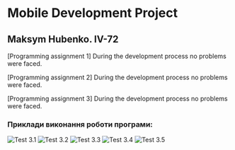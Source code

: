 # Mobile Development Project

## Maksym Hubenko. IV-72

[Programming assignment 1] During the development process no problems were faced.

[Programming assignment 2] During the development process no problems were faced.

[Programming assignment 3] During the development process no problems were faced.

### Приклади виконання роботи програми:
![Test 3.1](/examples/Example31.jpg)
![Test 3.2](/examples/Example33.jpg)
![Test 3.3](/examples/Example33.jpg)
![Test 3.4](/examples/Example34.jpg)
![Test 3.5](/examples/Example35.jpg)
